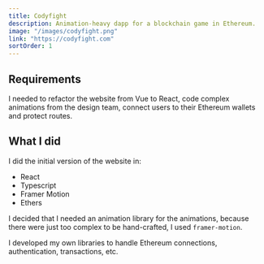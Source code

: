```yaml
---
title: Codyfight
description: Animation-heavy dapp for a blockchain game in Ethereum.
image: "/images/codyfight.png"
link: "https://codyfight.com"
sortOrder: 1
---
```


## Requirements
I needed to refactor the website from Vue to React, code complex animations from the design team, connect users to their Ethereum wallets and protect routes.

## What I did
I did the initial version of the website in:
- React
- Typescript
- Framer Motion
- Ethers

I decided that I needed an animation library for the animations, because there were just too complex to be hand-crafted, I used `framer-motion`.

I developed my own libraries to handle Ethereum connections, authentication, transactions, etc.
